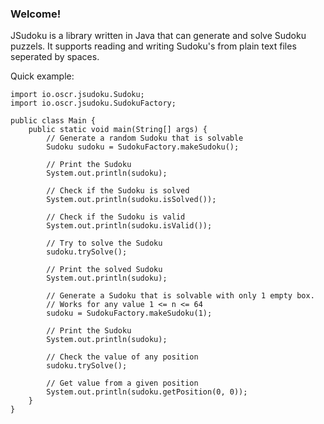 ### Welcome!

JSudoku is a library written in Java that can generate and solve Sudoku puzzels. It supports reading and writing Sudoku's from plain text files seperated by spaces.

Quick example:
```
import io.oscr.jsudoku.Sudoku;
import io.oscr.jsudoku.SudokuFactory;

public class Main {
	public static void main(String[] args) {
		// Generate a random Sudoku that is solvable
		Sudoku sudoku = SudokuFactory.makeSudoku();

		// Print the Sudoku
		System.out.println(sudoku);

		// Check if the Sudoku is solved
		System.out.println(sudoku.isSolved());

		// Check if the Sudoku is valid
		System.out.println(sudoku.isValid());

		// Try to solve the Sudoku
		sudoku.trySolve();

		// Print the solved Sudoku
		System.out.println(sudoku);

		// Generate a Sudoku that is solvable with only 1 empty box.
		// Works for any value 1 <= n <= 64
		sudoku = SudokuFactory.makeSudoku(1);

		// Print the Sudoku
		System.out.println(sudoku);

		// Check the value of any position
		sudoku.trySolve();

		// Get value from a given position
		System.out.println(sudoku.getPosition(0, 0));
	}
}
```
